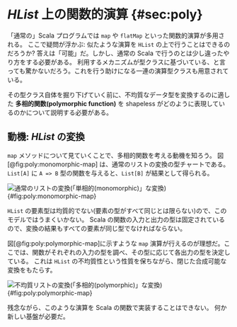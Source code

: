 # *HList* 上の関数的演算 {#sec:poly}

「通常の」Scala プログラムでは `map` や `flatMap` といった関数的演算が多用される。
ここで疑問が浮かぶ: 似たような演算を `HList` の上で行うことはできるのだろうか?
答えは「可能」だ。しかし、通常の Scala で行うのとは少し違ったやり方をする必要がある。
利用するメカニズムが型クラスに基づいている、と言っても驚かないだろう。これを行う助けになる一連の演算型クラスも用意されている。

その型クラス自体を掘り下げていく前に、不均質なデータ型を変換するのに適した **多相的関数(polymorphic function)** を shapeless がどのように表現しているのかについて説明する必要がある。

## 動機: *HList* の変換

`map` メソッドについて見ていくことで、多相的関数を考える動機を知ろう。
図[@fig:poly:monomorphic-map] は、通常のリストの変換の型チャートである。
`List[A]` に `A => B` 型の関数を与えると、`List[B]` が結果として得られる。

![通常のリストの変換(「単相的(monomorphic)」な変換)](src/pages/poly/monomorphic-map.pdf+svg){#fig:poly:monomorphic-map}

`HList` の要素型は均質的でない(要素の型がすべて同じとは限らない)ので、このモデルではうまくいかない。
Scala の関数の入力と出力の型は固定されているので、変換の結果もすべての要素が同じ型でなければならない。

図[@fig:poly:polymorphic-map]に示すような `map` 演算が行えるのが理想だ。ここでは、関数がそれぞれの入力の型を調べ、その型に応じて各出力の型を決定している。
これは `HList` の不均質性という性質を保ちながら、閉じた合成可能な変換をもたらす。

![不均質リストの変換(「多相的(polymorphic)」な変換)](src/pages/poly/polymorphic-map.pdf+svg){#fig:poly:polymorphic-map}

残念ながら、このような演算を Scala の関数で実装することはできない。
何か新しい基盤が必要だ。
